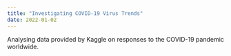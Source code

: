 ```yaml
---
title: "Investigating COVID-19 Virus Trends"
date: 2022-01-02
---
```

Analysing data provided by Kaggle on responses to the COVID-19 pandemic worldwide. 
